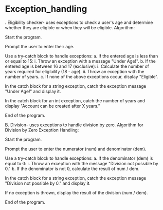 # Exception_handling
. Eligibility checker- uses exceptions to check a user's age and determine whether they are eligible or when they will be eligible. Algorithm:

Start the program.

Prompt the user to enter their age.

Use a try-catch block to handle exceptions: a. If the entered age is less than or equal to 15: i. Throw an exception with a message "Under Age!". b. If the entered age is between 16 and 17 (exclusive): i. Calculate the number of years required for eligibility (18 - age). ii. Throw an exception with the number of years. c. If none of the above exceptions occur, display "Eligible".

In the catch block for a string exception, catch the exception message "Under Age!" and display it.

In the catch block for an int exception, catch the number of years and display "Account can be created after X years."

End of the program.

B. Division- uses exceptions to handle division by zero. Algorithm for Division by Zero Exception Handling:

Start the program.

Prompt the user to enter the numerator (num) and denominator (dem).

Use a try-catch block to handle exceptions: a. If the denominator (dem) is equal to 0: i. Throw an exception with the message "Division not possible by 0." b. If the denominator is not 0, calculate the result of num / dem.

In the catch block for a string exception, catch the exception message "Division not possible by 0." and display it.

If no exception is thrown, display the result of the division (num / dem).

End of the program.
